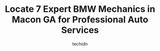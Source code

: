 ---
layout: ampstory
image: https://images.unsplash.com/photo-1654159866298-e3c8ee93e43b?ixlib=rb-4.0.3&ixid=MnwxMjA3fDB8MHxwaG90by1wYWdlfHx8fGVufDB8fHx8&auto=format&fit=crop&w=640&h=853&q=80
author: techidn
featured: false
description: For top-quality automotive repairs and maintenance, visit the 7 best BMW Mechanic in Macon GA, USA. Their reputation for excellence and their dedication to customer satisfaction make them th
title: Locate 7 Expert BMW Mechanics in Macon GA for Professional Auto Services
cover:
   title: Locate 7 Expert BMW Mechanics in Macon GA for Professional Auto Services
   subtitle: Rickpate
   background: https://images.unsplash.com/photo-1654159866298-e3c8ee93e43b?ixlib=rb-4.0.3&ixid=MnwxMjA3fDB8MHxwaG90by1wYWdlfHx8fGVufDB8fHx8&auto=format&fit=crop&w=640&h=853&q=80

pages: 
 - layout: thirds
   top: <h1>#1 Dels Automotive</h1>
   bottom: "<p>My husband and I were driving home from Florida to Canada.  The longer we drove, the worse our brakes sounded.  We needed to have a mechanic check them and install new br</p>"
   background: https://www.knot35.com/toplist/wp-content/uploads/2023/06/best-bmw-mechanic-1-in-macon-ga-1685831076.jpeg
   backgroundblur: true
 - layout: thirds
   top: <h1>#2 Stephens Automotive Group</h1>
   bottom: "<p>4618 Columbus Rd, Macon, GA 31206, United States</p>"
   background: https://www.knot35.com/toplist/wp-content/uploads/2023/06/best-bmw-mechanic-2-in-macon-ga-1685831077.jpeg
   cta:
      link: https://www.knot35.com/toplist/locate-7-expert-bmw-mechanics-in-macon-ga-for-professional-auto-services/
      text: Locate 7 Expert BMW Mechanics in Macon GA for Professional Auto Services
 - layout: thirds
   top: <h1>#3 ProTech Mobile Mechanic</h1>
   bottom: "<p>555 Poplar St Suite 14, Macon, GA 31201, United States</p>"
   background: https://www.knot35.com/toplist/wp-content/uploads/2023/06/best-bmw-mechanic-3-in-macon-ga-1685831077.jpeg
   cta:
      link: https://www.knot35.com/toplist/locate-7-expert-bmw-mechanics-in-macon-ga-for-professional-auto-services/
      text: Locate 7 Expert BMW Mechanics in Macon GA for Professional Auto Services
 - layout: thirds
   top: <h1>#4 Prime Complete Car Care</h1>
   bottom: "<p>3031 Vineville Ave, Macon, GA 31204, United States</p>"
   background: https://images.unsplash.com/photo-1564951434112-64d74cc2a2d7?ixlib=rb-4.0.3&ixid=MnwxMjA3fDB8MHxwaG90by1wYWdlfHx8fGVufDB8fHx8&auto=format&fit=crop&w=640&h=853&q=80
   cta:
      link: https://www.knot35.com/toplist/locate-7-expert-bmw-mechanics-in-macon-ga-for-professional-auto-services/
      text: Locate 7 Expert BMW Mechanics in Macon GA for Professional Auto Services
 - layout: thirds
   top: <h1>#5 My Mechanic Auto Sales</h1>
   bottom: "<p>3063 Napier Ave, Macon, GA 31204, United States</p>"
   background: https://images.unsplash.com/photo-1615749413727-825b59a857b5?ixlib=rb-4.0.3&ixid=MnwxMjA3fDB8MHxwaG90by1wYWdlfHx8fGVufDB8fHx8&auto=format&fit=crop&w=640&h=853&q=80
   cta:
      link: https://www.knot35.com/toplist/locate-7-expert-bmw-mechanics-in-macon-ga-for-professional-auto-services/
      text: Locate 7 Expert BMW Mechanics in Macon GA for Professional Auto Services
 - layout: thirds
   top: <h1>#6 Grinstead Garage</h1>
   bottom: "<p>3121 Broadway, Macon, GA 31206, United States</p>"
   background: https://plus.unsplash.com/premium_photo-1664640458616-3c74f8cb4589?ixlib=rb-4.0.3&ixid=MnwxMjA3fDB8MHxwaG90by1wYWdlfHx8fGVufDB8fHx8&auto=format&fit=crop&w=640&h=853&q=80
   cta:
      link: https://www.knot35.com/toplist/locate-7-expert-bmw-mechanics-in-macon-ga-for-professional-auto-services/
      text: Locate 7 Expert BMW Mechanics in Macon GA for Professional Auto Services
 - layout: thirds
   top: <h1>#7 Mechanical Specialty</h1>
   bottom: "<p>3008 New Clinton Rd, Macon, GA 31211, United States</p>"
   background: https://images.unsplash.com/photo-1599422314077-f4dfdaa4cd09?ixlib=rb-4.0.3&ixid=MnwxMjA3fDB8MHxwaG90by1wYWdlfHx8fGVufDB8fHx8&auto=format&fit=crop&w=640&h=853&q=80
   cta:
      link: https://www.knot35.com/toplist/locate-7-expert-bmw-mechanics-in-macon-ga-for-professional-auto-services/
      text: Locate 7 Expert BMW Mechanics in Macon GA for Professional Auto Services
 - layout: thirds
   middle: Continue reading...
   background: https://images.unsplash.com/photo-1515405295579-ba7b45403062?ixlib=rb-4.0.3&ixid=MnwxMjA3fDB8MHxwaG90by1wYWdlfHx8fGVufDB8fHx8&auto=format&fit=crop&w=640&h=853&q=80
   cta:
      link: https://www.knot35.com/toplist/locate-7-expert-bmw-mechanics-in-macon-ga-for-professional-auto-services/
      text: Locate 7 Expert BMW Mechanics in Macon GA for Professional Auto Services
      
---